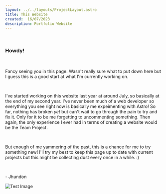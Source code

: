 ```yaml
---
layout: ../../layouts/ProjectLayout.astro
title: This Website
created:  16/07/2023
description: Portfolio Website
---
```


<br>

### Howdy!
<br>

Fancy seeing you in this page. Wasn't really sure what to put down here but I guess this is a good start at what I'm currently working on.

<br>

I've started working on this website last year at around July, so basically at the end of my second year. I've never been much of a web developer so everything you see right now is basically me expeimenting with Astro! So far, nothing has broken <i>yet</i> but can't wait to go through the pain to try and fix it. Only for it to be me forgetting to uncommenting something. Then again, the only experience I ever had in terms of creating a website would be the Team Project.

<br>

But enough of me yammering of the past, this is a chance for me to try something new! I'll try my best to keep this page up to date with current projects but this might be collecting dust every once in a while. :)

<br>

\- Jhundon

![Test Image](/project_images/crow.gif)


